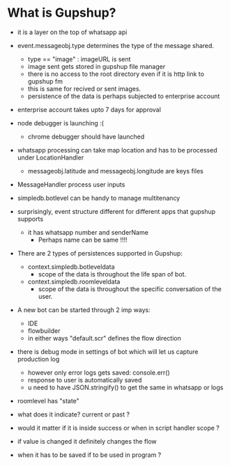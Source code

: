 # What is Gupshup?
* it is a layer on the top of whatsapp api
* event.messageobj.type determines the type of the message shared.
  * type == "image" : imageURL is sent
   * image sent gets stored in gupshup file manager
   * there is no access to the root directory even if it is http link to gupshup fm
   * this is same for recived or sent images.
   * persistence of the data is perhaps subjected to enterprise account
* enterprise account takes upto 7 days for approval
* node debugger is launching :(
  * chrome debugger should have launched
* whatsapp processing can take map location and has to be processed under LocationHandler 
   * messageobj.latitude and messageobj.longitude are keys files
* MessageHandler process user inputs
* simpledb.botlevel can be handy to manage multitenancy
* surprisingly, event structure different for different apps that gupshup supports
  * it has whatsapp number and senderName
    * Perhaps name can be same !!!!
* There are 2 types of persistences supported in Gupshup:
  * context.simpledb.botleveldata
    * scope of the data is throughout the life span of bot.
  * context.simpledb.roomleveldata
    * scope of the data is throughout the specific conversation of the user.
* A new bot can be started through 2 imp ways:
  * IDE 
  * flowbuilder
  * in either ways "default.scr" defines the flow direction

* there is debug mode in settings of bot which will let us capture production log
  * however only error logs gets saved: console.err()
  * response to user is automatically saved
  * u need to have JSON.stringify() to get the same in whatsapp or logs
 
* roomlevel has "state"
 * what does it indicate? current or past ?
 * would it matter if it is inside success or when in script handler scope ?
 * if value is changed it definitely changes the flow
 * when it has to be saved if to be used in program ?

